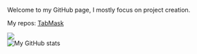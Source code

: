 Welcome to my GitHub page, I mostly focus on project creation.

My repos: [TabMask](https://github.com/bananadev-frfr/TabMask)

![](https://komarev.com/ghpvc/?username=bananadev-frfr) 
<br>![My GitHub stats](https://github-readme-stats.vercel.app/api?username=bananadev-frfr&show_icons=true&theme=dark&include_all_commits=true&count_private=true&hide_border=true&hide_rank=true&compact=true)



